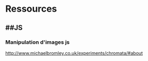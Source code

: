 # Ressources

##JS
---


### Manipulation d'images js
http://www.michaelbromley.co.uk/experiments/chromata/#about
